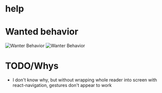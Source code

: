 # help
# Wanted behavior
![Wanter Behavior](https://i.imgur.com/ODqjz2G.gif)
![Wanter Behavior](https://www.youtube.com/watch?v=MU2-9qw7xYg)
# TODO/Whys
* I don't know why, but without wrapping whole reader into screen with react-navigation, gestures don't appear to work
